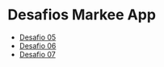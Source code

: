 # Desafios Markee App

- [Desafio 05](https://github.com/vmoliveira91/marke-app/pull/1)
- [Desafio 06](https://github.com/vmoliveira91/marke-app/pull/2)
- [Desafio 07](https://github.com/vmoliveira91/marke-app/pull/3)